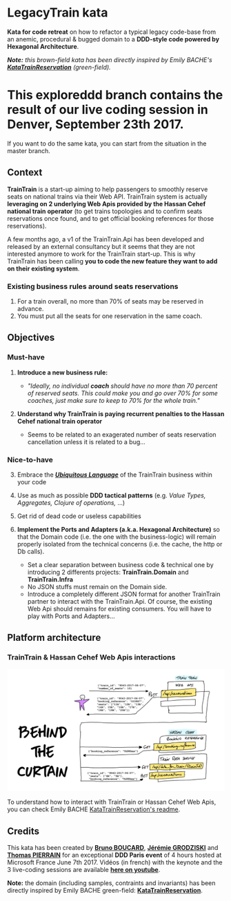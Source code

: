 # LegacyTrain kata

__Kata for code retreat__ on how to refactor a typical legacy code-base from an anemic, procedural & bugged domain to a __DDD-style code powered by Hexagonal Architecture__.

*__Note:__ this brown-field kata has been directly inspired by Emily BACHE's __[KataTrainReservation](https://github.com/emilybache/KataTrainReservation)__ (green-field).*

# This exploreddd branch contains the result of our live coding session in Denver, September 23th 2017.
If you want to do the same kata, you can start from the situation in the master branch.


## Context

__TrainTrain__ is a start-up aiming to help passengers to smoothly reserve seats on national trains via their Web API. TrainTrain system is actually __leveraging on 2 underlying Web Apis provided by the Hassan Cehef national train operator__ (to get trains topologies and to confirm seats reservations once found, and to get official booking references for those reservations).

A few months ago, a v1 of the TrainTrain.Api has been developed and released by an external consultancy but it seems that they are not interested anymore to work for the TrainTrain start-up. This is why TrainTrain has been calling __you to code the new feature they want to add on their existing system__.

### Existing business rules around seats reservations

1. For a train overall, no more than 70% of seats may be reserved in advance.
2. You must put all the seats for one reservation in the same coach.


## Objectives

### Must-have
1. __Introduce a new business rule:__
 	- *"Ideally, no individual __coach__ should have no more than 70 percent of reserved seats. This could make you and go over 70% for some coaches, just make sure to keep to 70% for the whole train."*

2.  __Understand why TrainTrain is paying recurrent penalties to the Hassan Cehef national train operator__ 

 	- Seems to be related to an exagerated number of seats reservation cancellation unless it is related to a bug...

### Nice-to-have
3. Embrace the __*[Ubiquitous Language](https://martinfowler.com/bliki/UbiquitousLanguage.html)*__ of the TrainTrain business within your code

4. Use as much as possible __DDD tactical patterns__ (e.g. *Value Types, Aggregates, Clojure of operations,* ...)

5. Get rid of dead code or useless capabilities

6. __Implement the Ports and Adapters (a.k.a. Hexagonal Architecture)__ so that the Domain code (i.e. the one with the business-logic) will remain properly isolated from the technical concerns (i.e. the cache, the http or Db calls). 
	- Set a clear separation between business code & technical one by introducing 2 differents projects: __TrainTrain.Domain__ and __TrainTrain.Infra__
	- No JSON stuffs must remain on the Domain side.
	- Introduce a completely different JSON format for another TrainTrain partner to interact with the TrainTrain.Api. Of course, the existing Web Api should remains for existing consumers. You will have to play with Ports and Adapters...


## Platform architecture

### TrainTrain & Hassan Cehef Web Apis interactions

![behind](BehindTheCurtain.png)

To understand how to interact with TrainTrain or Hassan Cehef Web Apis, you can check Emily BACHE [KataTrainReservation's readme](https://github.com/emilybache/KataTrainReservation/blob/master/README.md).

## Credits
This kata has been created by __[Bruno BOUCARD](https://twitter.com/brunoboucard/)__, __[Jérémie GRODZISKI](https://twitter.com/jgrodziski/)__ and __[Thomas PIERRAIN](https://twitter.com/tpierrain/)__ for an exceptional __DDD Paris event__ of 4 hours hosted at Microsoft France June 7th 2017. Vidéos (in french) with the keynote and the 3 live-coding sessions are available __[here on youtube](https://www.youtube.com/channel/UCyqzNZFVOwc8paEVn-wtdpg)__.

__Note:__ the domain (including samples, contraints and invariants) has been directly inspired by Emily BACHE green-field: __[KataTrainReservation](https://github.com/emilybache/KataTrainReservation)__.
